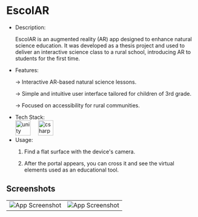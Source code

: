 # EscolAR

<ul>
<li>Description:</li>

EscolAR is an augmented reality (AR) app designed to enhance natural science education. It was developed as a thesis project and used to deliver an interactive science class to a rural school, introducing AR to students for the first time.


<li>Features:</li>

-> Interactive AR-based natural science lessons.

-> Simple and intuitive user interface tailored for children of 3rd grade.

-> Focused on accessibility for rural communities.


<li>Tech Stack:</li>

<div align="left">
  <img src="https://cdn.jsdelivr.net/gh/devicons/devicon/icons/unity/unity-original.svg" height="40" alt="unity logo"  />
  <img width="12" />
  <img src="https://cdn.jsdelivr.net/gh/devicons/devicon/icons/csharp/csharp-original.svg" height="40" alt="csharp logo"  />
</div>


<li>Usage:</li>

1. Find a flat surface with the device's camera. 

2. After the portal appears, you can cross it and see the virtual elements used as an educational tool.

</ul>


## Screenshots

|   |   |
|:--------------:|:---------------:|
| ![App Screenshot](https://assets.zyrosite.com/cdn-cgi/image/format=auto,fit=crop/mk3DXyWBRZCxzX6B/captura-de-pantalla-2025-01-25-001752-m2WaE45K1LuV8o5G.png) | ![App Screenshot](https://assets.zyrosite.com/cdn-cgi/image/format=auto,fit=crop/mk3DXyWBRZCxzX6B/captura-de-pantalla-2025-01-25-001835-mnlqJ3z00rhGWq7r.png) |
